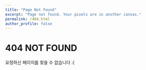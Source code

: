 ```yaml
---
title: "Page Not Found"
excerpt: "Page not found. Your pixels are in another canvas."
permalink: /404.html
author_profile: false
---
```


# 404 NOT FOUND
요청하신 페이지를 찾을 수 없습니다 :(